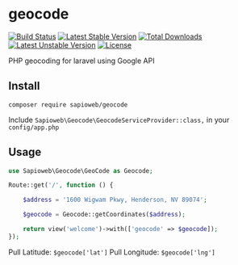 # geocode

[![Build Status](https://travis-ci.org/SapioBeasley/geocode.svg)](https://travis-ci.org/SapioBeasley/geocode)
[![Latest Stable Version](https://poser.pugx.org/sapioweb/geocode/v/stable)](https://packagist.org/packages/sapioweb/geocode)
[![Total Downloads](https://poser.pugx.org/sapioweb/geocode/downloads)](https://packagist.org/packages/sapioweb/geocode)
[![Latest Unstable Version](https://poser.pugx.org/sapioweb/geocode/v/unstable)](https://packagist.org/packages/sapioweb/geocode)
[![License](https://poser.pugx.org/sapioweb/geocode/license)](https://packagist.org/packages/sapioweb/geocode)

PHP geocoding for laravel using Google API

## Install

`composer require sapioweb/geocode`

Include `Sapioweb\Geocode\GeocodeServiceProvider::class,` in your `config/app.php`

## Usage

```php
use Sapioweb\Geocode\GeoCode as Geocode;

Route::get('/', function () {

	$address = '1600 Wigwam Pkwy, Henderson, NV 89074';

	$geocode = Geocode::getCoordinates($address);

	return view('welcome')->with(['geocode' => $geocode]);
});
```

Pull Latitude: `$geocode['lat']`
Pull Longitude: `$geocode['lng']`

